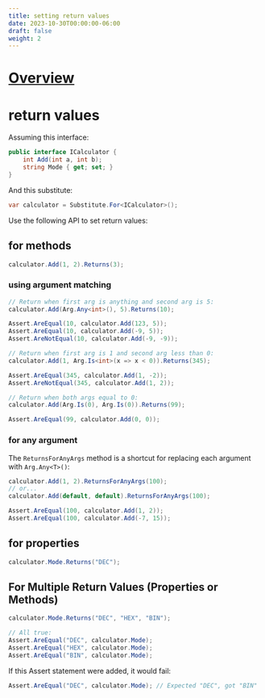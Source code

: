 ```yaml
---
title: setting return values
date: 2023-10-30T00:00:00-06:00
draft: false
weight: 2
---
```


# [Overview](https://nsubstitute.github.io/help/set-return-value/)  

# return values
Assuming this interface:
```cs
public interface ICalculator {
	int Add(int a, int b);
	string Mode { get; set; }
}
```

And this substitute:
```cs
var calculator = Substitute.For<ICalculator>();
```

Use the following API to set return values:

## for methods
```cs
calculator.Add(1, 2).Returns(3);
```

### using argument matching
```cs
// Return when first arg is anything and second arg is 5:
calculator.Add(Arg.Any<int>(), 5).Returns(10);

Assert.AreEqual(10, calculator.Add(123, 5));
Assert.AreEqual(10, calculator.Add(-9, 5));
Assert.AreNotEqual(10, calculator.Add(-9, -9));

// Return when first arg is 1 and second arg less than 0:
calculator.Add(1, Arg.Is<int>(x => x < 0)).Returns(345);

Assert.AreEqual(345, calculator.Add(1, -2));
Assert.AreNotEqual(345, calculator.Add(1, 2));

// Return when both args equal to 0:
calculator.Add(Arg.Is(0), Arg.Is(0)).Returns(99);

Assert.AreEqual(99, calculator.Add(0, 0));
```

### for any argument
The `ReturnsForAnyArgs` method is a shortcut for replacing each argument  with `Arg.Any<T>()`:
```cs
calculator.Add(1, 2).ReturnsForAnyArgs(100); 
// or...
calculator.Add(default, default).ReturnsForAnyArgs(100);

Assert.AreEqual(100, calculator.Add(1, 2));
Assert.AreEqual(100, calculator.Add(-7, 15));
```

## for properties
```cs
calculator.Mode.Returns("DEC");
```

## For Multiple Return Values (Properties or Methods)
```cs
calculator.Mode.Returns("DEC", "HEX", "BIN");

// All true:
Assert.AreEqual("DEC", calculator.Mode);
Assert.AreEqual("HEX", calculator.Mode);
Assert.AreEqual("BIN", calculator.Mode);
```

If this Assert statement were added, it would fail:
```cs
Assert.AreEqual("DEC", calculator.Mode); // Expected "DEC", got "BIN"
```